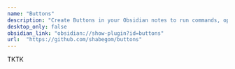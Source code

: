 ```yaml
---
name: "Buttons"
description: "Create Buttons in your Obsidian notes to run commands, open links, and insert templates"
desktop_only: false
obsidian_link: "obsidian://show-plugin?id=buttons"
url:  "https://github.com/shabegom/buttons"
---
```

TKTK